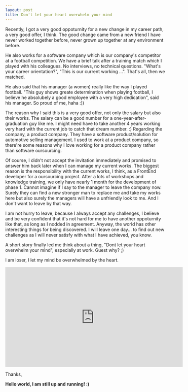 ```yaml
---
layout: post
title: Don't let your heart overwhelm your mind
---
```


Recently, I got a very good oppoturnity for a new change in my career path, a very good offer, I think.
The good change came from a new friend I have never worked together before, never grown up together at any environment before. 

He also works for a software company which is our company's competitor at a football competition.
We have a brief talk after a training match which I played with his colleagues. No interviews, no technical questions. 
"What's your career orientation?", "This is our current working ...". That's all, then we matched. 

He also said that his manager (a women) really like the way I played football. "This guy shows greate determination when playing football, I believe he absolubely a good employee with a very high dedication", said his manager.
So proud of me, haha :))

The reason why I said this is a very good offer, not only the salary but also their works. 
The salary can be a good number for a one-year-after-graduation guy like me. I might need have to take another 4 years working very hard with the current job to catch that dream number. :) 
Regarding the company, a product company. They have a software product/solution for automotive selling management. I used to work at a product company, so there're some reasons why I love working for a product company rather than software oursourcing.

Of course, I didn't not accept the invitation immediately and promised to answer him back later when I can manage my current works.
The biggest reason is the responsibility with the current works, I think, as a FrontEnd developer for a oursourcing project. 
After a lots of workshops and knowledge training, we only have nearly 1 month for the development of phase 1. 
Cannot imagine if I say to the manager to leave the company now. Surely they can find a new stronger man to replace me and take my works here but also surely the managers will have a unfriendly look to me. And I don't want to leave by that way.

I am not hurry to leave, because I always accept any challenges, I believe and be very confident that it's not hard for me to have another oppoturnity like that, as long as I nodded in agreement. Anyway, the world has other interesting things for being discovered. I will leave one day... to find out new challenges as I will never satisfy with what I have achieved, you know.

A short story finally led me think about a thing, "Dont let your heart overwhelm your mind", especially at work. Guest why? ;)

I am loser, I let my mind be overwhelmed by the heart.


<iframe width="560" height="315" src="https://www.youtube.com/embed/z0SBPguo-C0" frameborder="0" allow="accelerometer; autoplay; encrypted-media; gyroscope; picture-in-picture" allowfullscreen></iframe>


Thanks,

<b>Hello world, I am still up and running! :) </b>
